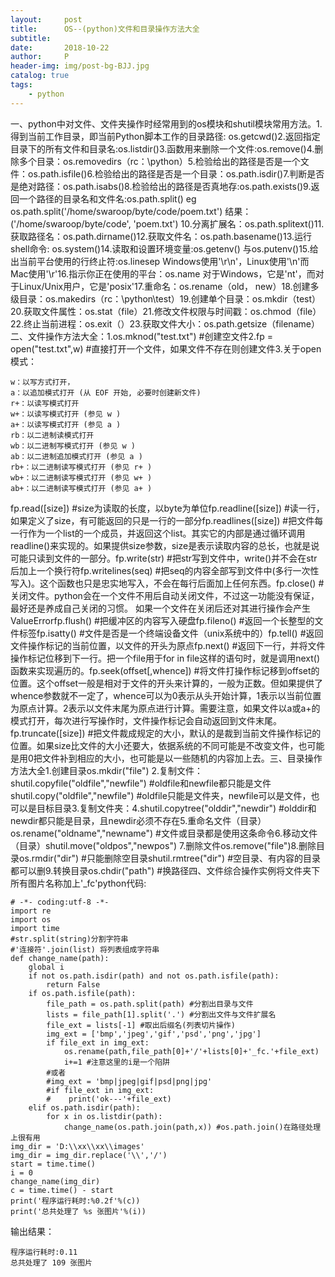 ```yaml
---
layout:     post
title:      OS--(python)文件和目录操作方法大全
subtitle:   
date:       2018-10-22
author:     P
header-img: img/post-bg-BJJ.jpg
catalog: true
tags:
    - python
---
```

一、python中对文件、文件夹操作时经常用到的os模块和shutil模块常用方法。1.得到当前工作目录，即当前Python脚本工作的目录路径: os.getcwd()2.返回指定目录下的所有文件和目录名:os.listdir()3.函数用来删除一个文件:os.remove()4.删除多个目录：os.removedirs（rc：\python）5.检验给出的路径是否是一个文件：os.path.isfile()6.检验给出的路径是否是一个目录：os.path.isdir()7.判断是否是绝对路径：os.path.isabs()8.检验给出的路径是否真地存:os.path.exists()9.返回一个路径的目录名和文件名:os.path.split()     eg os.path.split('/home/swaroop/byte/code/poem.txt') 结果：('/home/swaroop/byte/code', 'poem.txt') 10.分离扩展名：os.path.splitext()11.获取路径名：os.path.dirname()12.获取文件名：os.path.basename()13.运行shell命令: os.system()14.读取和设置环境变量:os.getenv() 与os.putenv()15.给出当前平台使用的行终止符:os.linesep    Windows使用'\r\n'，Linux使用'\n'而Mac使用'\r'16.指示你正在使用的平台：os.name       对于Windows，它是'nt'，而对于Linux/Unix用户，它是'posix'17.重命名：os.rename（old， new）18.创建多级目录：os.makedirs（rc：\python\test）19.创建单个目录：os.mkdir（test）20.获取文件属性：os.stat（file）21.修改文件权限与时间戳：os.chmod（file）22.终止当前进程：os.exit（）23.获取文件大小：os.path.getsize（filename）二、文件操作方法大全：1.os.mknod("test.txt")             #创建空文件2.fp = open("test.txt",w)          #直接打开一个文件，如果文件不存在则创建文件3.关于open 模式：

```
w：以写方式打开，
a：以追加模式打开 (从 EOF 开始, 必要时创建新文件)
r+：以读写模式打开
w+：以读写模式打开 (参见 w )
a+：以读写模式打开 (参见 a )
rb：以二进制读模式打开
wb：以二进制写模式打开 (参见 w )
ab：以二进制追加模式打开 (参见 a )
rb+：以二进制读写模式打开 (参见 r+ )
wb+：以二进制读写模式打开 (参见 w+ )
ab+：以二进制读写模式打开 (参见 a+ )

```

fp.read([size])                     #size为读取的长度，以byte为单位fp.readline([size])                 #读一行，如果定义了size，有可能返回的只是一行的一部分fp.readlines([size])                #把文件每一行作为一个list的一个成员，并返回这个list。其实它的内部是通过循环调用readline()来实现的。如果提供size参数，size是表示读取内容的总长，也就是说可能只读到文件的一部分。fp.write(str)                       #把str写到文件中，write()并不会在str后加上一个换行符fp.writelines(seq)                  #把seq的内容全部写到文件中(多行一次性写入)。这个函数也只是忠实地写入，不会在每行后面加上任何东西。fp.close()                          #关闭文件。python会在一个文件不用后自动关闭文件，不过这一功能没有保证，最好还是养成自己关闭的习惯。  如果一个文件在关闭后还对其进行操作会产生ValueErrorfp.flush()                          #把缓冲区的内容写入硬盘fp.fileno()                         #返回一个长整型的文件标签fp.isatty()                         #文件是否是一个终端设备文件（unix系统中的）fp.tell()                           #返回文件操作标记的当前位置，以文件的开头为原点fp.next()                           #返回下一行，并将文件操作标记位移到下一行。把一个file用于for  in file这样的语句时，就是调用next()函数来实现遍历的。fp.seek(offset[,whence])            #将文件打操作标记移到offset的位置。这个offset一般是相对于文件的开头来计算的，一般为正数。但如果提供了whence参数就不一定了，whence可以为0表示从头开始计算，1表示以当前位置为原点计算。2表示以文件末尾为原点进行计算。需要注意，如果文件以a或a+的模式打开，每次进行写操作时，文件操作标记会自动返回到文件末尾。fp.truncate([size])                 #把文件裁成规定的大小，默认的是裁到当前文件操作标记的位置。如果size比文件的大小还要大，依据系统的不同可能是不改变文件，也可能是用0把文件补到相应的大小，也可能是以一些随机的内容加上去。三、目录操作方法大全1.创建目录os.mkdir("file")                   2.复制文件：shutil.copyfile("oldfile","newfile")        #oldfile和newfile都只能是文件shutil.copy("oldfile","newfile")            #oldfile只能是文件夹，newfile可以是文件，也可以是目标目录3.复制文件夹：4.shutil.copytree("olddir","newdir")        #olddir和newdir都只能是目录，且newdir必须不存在5.重命名文件（目录）os.rename("oldname","newname")              #文件或目录都是使用这条命令6.移动文件（目录）shutil.move("oldpos","newpos")   7.删除文件os.remove("file")8.删除目录os.rmdir("dir")                             #只能删除空目录shutil.rmtree("dir")                        #空目录、有内容的目录都可以删9.转换目录os.chdir("path")                            #换路径四、文件综合操作实例将文件夹下所有图片名称加上'_fc'python代码:

```
# -*- coding:utf-8 -*-
import re
import os
import time
#str.split(string)分割字符串
#'连接符'.join(list) 将列表组成字符串
def change_name(path):
    global i
    if not os.path.isdir(path) and not os.path.isfile(path):
        return False
    if os.path.isfile(path):
        file_path = os.path.split(path) #分割出目录与文件
        lists = file_path[1].split('.') #分割出文件与文件扩展名
        file_ext = lists[-1] #取出后缀名(列表切片操作)
        img_ext = ['bmp','jpeg','gif','psd','png','jpg']
        if file_ext in img_ext:
            os.rename(path,file_path[0]+'/'+lists[0]+'_fc.'+file_ext)
            i+=1 #注意这里的i是一个陷阱
        #或者
        #img_ext = 'bmp|jpeg|gif|psd|png|jpg'
        #if file_ext in img_ext:
        #    print('ok---'+file_ext)
    elif os.path.isdir(path):
        for x in os.listdir(path):
            change_name(os.path.join(path,x)) #os.path.join()在路径处理上很有用
img_dir = 'D:\\xx\\xx\\images'
img_dir = img_dir.replace('\\','/')
start = time.time()
i = 0
change_name(img_dir)
c = time.time() - start
print('程序运行耗时:%0.2f'%(c))
print('总共处理了 %s 张图片'%(i))

```

输出结果：

```
程序运行耗时:0.11
总共处理了 109 张图片

```
